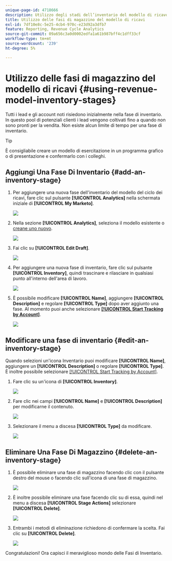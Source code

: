 ```yaml
---
unique-page-id: 4718666
description: Utilizzo degli stadi dell’inventario del modello di ricavo - Documenti Marketo - Documentazione del prodotto
title: Utilizzo delle fasi di magazzino del modello di ricavi
exl-id: 7df10e8c-5e25-4cb4-970c-e23d92a3dfb7
feature: Reporting, Revenue Cycle Analytics
source-git-commit: 09a656c3a0d0002edfa1a61b987bff4c1dff33cf
workflow-type: tm+mt
source-wordcount: '239'
ht-degree: 5%

---
```


# Utilizzo delle fasi di magazzino del modello di ricavi {#using-revenue-model-inventory-stages}

Tutti i lead e gli account noti risiedono inizialmente nella fase di inventario. In questo pool di potenziali clienti i lead vengono coltivati fino a quando non sono pronti per la vendita. Non esiste alcun limite di tempo per una fase di inventario.

>[!TIP]
>
>È consigliabile creare un modello di esercitazione in un programma grafico o di presentazione e confermarlo con i colleghi.

## Aggiungi Una Fase Di Inventario {#add-an-inventory-stage}

1. Per aggiungere una nuova fase dell&#39;inventario del modello del ciclo dei ricavi, fare clic sul pulsante **[!UICONTROL Analytics]** nella schermata iniziale di **[!UICONTROL My Marketo]**.

   ![](assets/image2015-4-27-11-3a54-3a41.png)

1. Nella sezione **[!UICONTROL Analytics]**, seleziona il modello esistente o [creane uno nuovo](/help/marketo/product-docs/reporting/revenue-cycle-analytics/revenue-cycle-models/create-a-new-revenue-model.md).

   ![](assets/image2015-4-27-14-3a31-3a53.png)

1. Fai clic su **[!UICONTROL Edit Draft]**.

   ![](assets/image2015-4-27-12-3a10-3a49.png)

1. Per aggiungere una nuova fase di inventario, fare clic sul pulsante **[!UICONTROL Inventory]**, quindi trascinare e rilasciare in qualsiasi punto all&#39;interno dell&#39;area di lavoro.

   ![](assets/image2015-4-28-13-3a9-3a37.png)

1. È possibile modificare **[!UICONTROL Name]**, aggiungere **[!UICONTROL Description]** e regolare **[!UICONTROL Type]** dopo aver aggiunto una fase. Al momento puoi anche selezionare **[[!UICONTROL Start Tracking by Account]](/help/marketo/product-docs/reporting/revenue-cycle-analytics/revenue-cycle-models/start-tracking-by-account-in-the-revenue-modeler.md)**.

   ![](assets/image2015-4-27-13-3a29-3a2.png)

## Modificare una fase di inventario {#edit-an-inventory-stage}

Quando selezioni un&#39;icona Inventario puoi modificare **[!UICONTROL Name]**, aggiungere un **[!UICONTROL Description]** o regolare **[!UICONTROL Type]**. È inoltre possibile selezionare [[!UICONTROL Start Tracking by Account]](/help/marketo/product-docs/reporting/revenue-cycle-analytics/revenue-cycle-models/start-tracking-by-account-in-the-revenue-modeler.md).

1. Fare clic su un&#39;icona di **[!UICONTROL Inventory]**.

   ![](assets/image2015-4-27-15-3a55-3a10.png)

1. Fare clic nei campi **[!UICONTROL Name]** e **[!UICONTROL Description]** per modificarne il contenuto.

   ![](assets/image2015-4-27-13-3a34-3a58.png)

1. Selezionare il menu a discesa **[!UICONTROL Type]** da modificare.

   ![](assets/image2015-4-27-13-3a36-3a52.png)

## Eliminare Una Fase Di Magazzino {#delete-an-inventory-stage}

1. È possibile eliminare una fase di magazzino facendo clic con il pulsante destro del mouse o facendo clic sull&#39;icona di una fase di magazzino.

   ![](assets/image2015-4-28-13-3a0-3a20.png)

1. È inoltre possibile eliminare una fase facendo clic su di essa, quindi nel menu a discesa **[!UICONTROL Stage Actions]** selezionare **[!UICONTROL Delete]**.

   ![](assets/image2015-4-28-13-3a1-3a17.png)

1. Entrambi i metodi di eliminazione richiedono di confermare la scelta. Fai clic su **[!UICONTROL Delete]**.

   ![](assets/image2015-4-28-13-3a5-3a26.png)

Congratulazioni! Ora capisci il meraviglioso mondo delle Fasi di Inventario.
